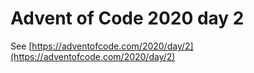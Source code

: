 # Advent of Code 2020 day 2

See [https://adventofcode.com/2020/day/2](https://adventofcode.com/2020/day/2)

